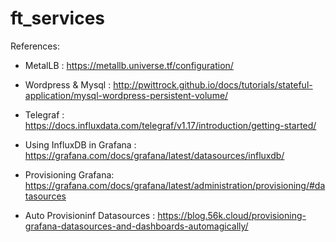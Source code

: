 # ft_services

References:
- MetalLB : https://metallb.universe.tf/configuration/
- Wordpress & Mysql : http://pwittrock.github.io/docs/tutorials/stateful-application/mysql-wordpress-persistent-volume/

- Telegraf : https://docs.influxdata.com/telegraf/v1.17/introduction/getting-started/

- Using InfluxDB in Grafana : https://grafana.com/docs/grafana/latest/datasources/influxdb/

- Provisioning Grafana: https://grafana.com/docs/grafana/latest/administration/provisioning/#datasources

- Auto Provisioninf Datasources : https://blog.56k.cloud/provisioning-grafana-datasources-and-dashboards-automagically/
